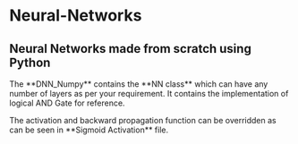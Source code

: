 # Neural-Networks
<h2>Neural Networks made from scratch using Python</h2>

<p>The **DNN_Numpy** contains the **NN class** which can have any number of layers as per your requirement. It contains the implementation of logical AND Gate for reference.</p>
<p>The activation and backward propagation function can be overridden as can be seen in **Sigmoid Activation** file.</p>
